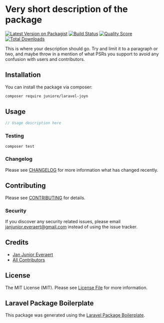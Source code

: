 # Very short description of the package

[![Latest Version on Packagist](https://img.shields.io/packagist/v/juniore/laravel-joyn.svg?style=flat-square)](https://packagist.org/packages/juniore/laravel-joyn)
[![Build Status](https://img.shields.io/travis/juniore/laravel-joyn/master.svg?style=flat-square)](https://travis-ci.org/juniore/laravel-joyn)
[![Quality Score](https://img.shields.io/scrutinizer/g/juniore/laravel-joyn.svg?style=flat-square)](https://scrutinizer-ci.com/g/juniore/laravel-joyn)
[![Total Downloads](https://img.shields.io/packagist/dt/juniore/laravel-joyn.svg?style=flat-square)](https://packagist.org/packages/juniore/laravel-joyn)

This is where your description should go. Try and limit it to a paragraph or two, and maybe throw in a mention of what PSRs you support to avoid any confusion with users and contributors.

## Installation

You can install the package via composer:

```bash
composer require juniore/laravel-joyn
```

## Usage

``` php
// Usage description here
```

### Testing

``` bash
composer test
```

### Changelog

Please see [CHANGELOG](CHANGELOG.md) for more information what has changed recently.

## Contributing

Please see [CONTRIBUTING](CONTRIBUTING.md) for details.

### Security

If you discover any security related issues, please email janjunior.everaert@gmail.com instead of using the issue tracker.

## Credits

- [Jan Junior Everaert](https://github.com/juniore)
- [All Contributors](../../contributors)

## License

The MIT License (MIT). Please see [License File](LICENSE.md) for more information.

## Laravel Package Boilerplate

This package was generated using the [Laravel Package Boilerplate](https://laravelpackageboilerplate.com).
